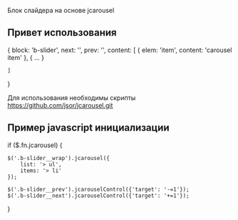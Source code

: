 Блок слайдера на основе jcarousel

Привет использования
--------------------
{
    block: 'b-slider',
    next: '',
    prev: '',
    content: [
        {
            elem: 'item',
            content: 'carousel item'
        },
        {
            ...
        }
        
    ]
}

Для использования необходимы скрипты
https://github.com/jsor/jcarousel.git

Пример javascript инициализации
-------------------------------
if ($.fn.jcarousel) {

    $('.b-slider__wrap').jcarousel({
        list: '> ul',
        items: '> li'
    });

    $('.b-slider__prev').jcarouselControl({'target': '-=1'});
    $('.b-slider__next').jcarouselControl({'target': '+=1'});
}